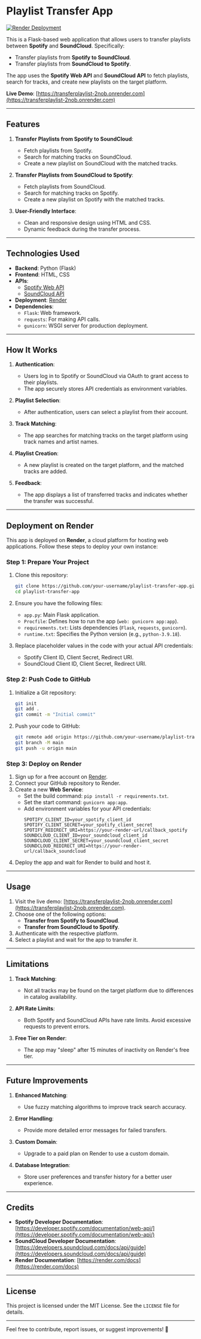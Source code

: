 # Playlist Transfer App

[![Render Deployment](https://img.shields.io/badge/Deployed%20on-Render-blue)](https://transferplaylist-2nob.onrender.com)

This is a Flask-based web application that allows users to transfer playlists between **Spotify** and **SoundCloud**. Specifically:

- Transfer playlists from **Spotify to SoundCloud**.
- Transfer playlists from **SoundCloud to Spotify**.

The app uses the **Spotify Web API** and **SoundCloud API** to fetch playlists, search for tracks, and create new playlists on the target platform.

**Live Demo**: [https://transferplaylist-2nob.onrender.com](https://transferplaylist-2nob.onrender.com)

---

## Features

1. **Transfer Playlists from Spotify to SoundCloud**:
   - Fetch playlists from Spotify.
   - Search for matching tracks on SoundCloud.
   - Create a new playlist on SoundCloud with the matched tracks.

2. **Transfer Playlists from SoundCloud to Spotify**:
   - Fetch playlists from SoundCloud.
   - Search for matching tracks on Spotify.
   - Create a new playlist on Spotify with the matched tracks.

3. **User-Friendly Interface**:
   - Clean and responsive design using HTML and CSS.
   - Dynamic feedback during the transfer process.

---

## Technologies Used

- **Backend**: Python (Flask)
- **Frontend**: HTML, CSS
- **APIs**:
  - [Spotify Web API](https://developer.spotify.com/documentation/web-api/)
  - [SoundCloud API](https://developers.soundcloud.com/docs/api/guide)
- **Deployment**: [Render](https://render.com/)
- **Dependencies**:
  - `Flask`: Web framework.
  - `requests`: For making API calls.
  - `gunicorn`: WSGI server for production deployment.

---

## How It Works

1. **Authentication**:
   - Users log in to Spotify or SoundCloud via OAuth to grant access to their playlists.
   - The app securely stores API credentials as environment variables.

2. **Playlist Selection**:
   - After authentication, users can select a playlist from their account.

3. **Track Matching**:
   - The app searches for matching tracks on the target platform using track names and artist names.

4. **Playlist Creation**:
   - A new playlist is created on the target platform, and the matched tracks are added.

5. **Feedback**:
   - The app displays a list of transferred tracks and indicates whether the transfer was successful.

---

## Deployment on Render

This app is deployed on **Render**, a cloud platform for hosting web applications. Follow these steps to deploy your own instance:

### **Step 1: Prepare Your Project**
1. Clone this repository:
   ```bash
   git clone https://github.com/your-username/playlist-transfer-app.git
   cd playlist-transfer-app
   ```

2. Ensure you have the following files:
   - `app.py`: Main Flask application.
   - `Procfile`: Defines how to run the app (`web: gunicorn app:app`).
   - `requirements.txt`: Lists dependencies (`Flask`, `requests`, `gunicorn`).
   - `runtime.txt`: Specifies the Python version (e.g., `python-3.9.18`).

3. Replace placeholder values in the code with your actual API credentials:
   - Spotify Client ID, Client Secret, Redirect URI.
   - SoundCloud Client ID, Client Secret, Redirect URI.

### **Step 2: Push Code to GitHub**
1. Initialize a Git repository:
   ```bash
   git init
   git add .
   git commit -m "Initial commit"
   ```

2. Push your code to GitHub:
   ```bash
   git remote add origin https://github.com/your-username/playlist-transfer-app.git
   git branch -M main
   git push -u origin main
   ```

### **Step 3: Deploy on Render**
1. Sign up for a free account on [Render](https://render.com/).
2. Connect your GitHub repository to Render.
3. Create a new **Web Service**:
   - Set the build command: `pip install -r requirements.txt`.
   - Set the start command: `gunicorn app:app`.
   - Add environment variables for your API credentials:
     ```
     SPOTIFY_CLIENT_ID=your_spotify_client_id
     SPOTIFY_CLIENT_SECRET=your_spotify_client_secret
     SPOTIFY_REDIRECT_URI=https://your-render-url/callback_spotify
     SOUNDCLOUD_CLIENT_ID=your_soundcloud_client_id
     SOUNDCLOUD_CLIENT_SECRET=your_soundcloud_client_secret
     SOUNDCLOUD_REDIRECT_URI=https://your-render-url/callback_soundcloud
     ```
4. Deploy the app and wait for Render to build and host it.

---

## Usage

1. Visit the live demo: [https://transferplaylist-2nob.onrender.com](https://transferplaylist-2nob.onrender.com).
2. Choose one of the following options:
   - **Transfer from Spotify to SoundCloud**.
   - **Transfer from SoundCloud to Spotify**.
3. Authenticate with the respective platform.
4. Select a playlist and wait for the app to transfer it.

---

## Limitations

1. **Track Matching**:
   - Not all tracks may be found on the target platform due to differences in catalog availability.

2. **API Rate Limits**:
   - Both Spotify and SoundCloud APIs have rate limits. Avoid excessive requests to prevent errors.

3. **Free Tier on Render**:
   - The app may "sleep" after 15 minutes of inactivity on Render's free tier.

---

## Future Improvements

1. **Enhanced Matching**:
   - Use fuzzy matching algorithms to improve track search accuracy.

2. **Error Handling**:
   - Provide more detailed error messages for failed transfers.

3. **Custom Domain**:
   - Upgrade to a paid plan on Render to use a custom domain.

4. **Database Integration**:
   - Store user preferences and transfer history for a better user experience.

---

## Credits

- **Spotify Developer Documentation**: [https://developer.spotify.com/documentation/web-api/](https://developer.spotify.com/documentation/web-api/)
- **SoundCloud Developer Documentation**: [https://developers.soundcloud.com/docs/api/guide](https://developers.soundcloud.com/docs/api/guide)
- **Render Documentation**: [https://render.com/docs](https://render.com/docs)

---

## License

This project is licensed under the MIT License. See the `LICENSE` file for details.

---

Feel free to contribute, report issues, or suggest improvements! 🚀
